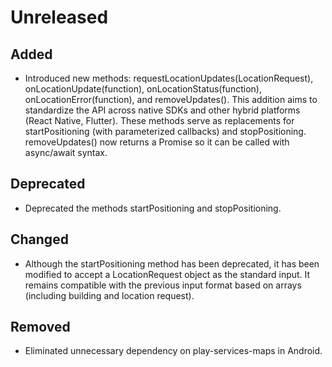 # Unreleased

## Added

- Introduced new methods: requestLocationUpdates(LocationRequest), onLocationUpdate(function), onLocationStatus(function), onLocationError(function), and removeUpdates(). This addition aims to standardize the API across native SDKs and other hybrid platforms (React Native, Flutter). These methods serve as replacements for startPositioning (with parameterized callbacks) and stopPositioning.
  removeUpdates() now returns a Promise so it can be called with async/await syntax.

## Deprecated

- Deprecated the methods startPositioning and stopPositioning.

## Changed

- Although the startPositioning method has been deprecated, it has been modified to accept a LocationRequest object as the standard input. It remains compatible with the previous input format based on arrays (including building and location request).

## Removed

- Eliminated unnecessary dependency on play-services-maps in Android.
